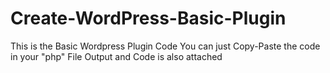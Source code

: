 # Create-WordPress-Basic-Plugin
This is the Basic Wordpress Plugin Code 
You can just Copy-Paste the code in your "php" File
Output and Code is also attached 
